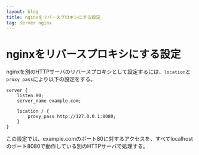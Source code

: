 ```yaml
---
layout: blog
title: nginxをリバースプロキシにする設定
tag: server nginx
---
```


# nginxをリバースプロキシにする設定

nginxを別のHTTPサーバのリバースプロキシとして設定するには、`location`と`proxy_pass`により以下の設定をする。

~~~~
server {
	listen 80;
	server_name example.com;

	location / {
		proxy_pass http://127.0.0.1:8080;
	}
}
~~~~

この設定では、example.comのポート80に対するアクセスを、すべてlocalhostのポート8080で動作している別のHTTPサーバで処理する。
